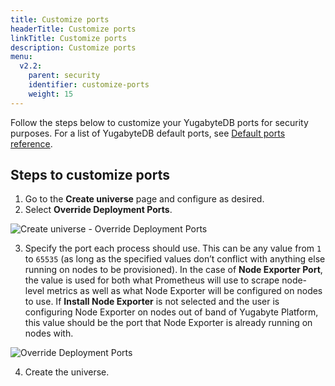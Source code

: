 ```yaml
---
title: Customize ports
headerTitle: Customize ports
linkTitle: Customize ports
description: Customize ports
menu:
  v2.2:
    parent: security
    identifier: customize-ports
    weight: 15
---
```


Follow the steps below to customize your YugabyteDB ports for security purposes.
For a list of YugabyteDB default ports, see [Default ports reference](../../../reference/configuration/default-ports).

## Steps to customize ports

1. Go to the **Create universe** page and configure as desired.
2. Select **Override Deployment Ports**.

![Create universe - Override Deployment Ports](/images/yp/security/override-deployment-ports.png)

3. Specify the port each process should use. This can be any value from `1` to `65535` (as long as the specified values don’t conflict with anything else running on nodes to be provisioned). In the case of **Node Exporter Port**, the value is used for both what Prometheus will use to scrape node-level metrics as well as what Node Exporter will be configured on nodes to use. If **Install Node Exporter** is not selected and the user is configuring Node Exporter on nodes out of band of Yugabyte Platform, this value should be the port that Node Exporter is already running on nodes with.

![Override Deployment Ports](/images/yp/security/override-deployment-ports.png)

4. Create the universe.
